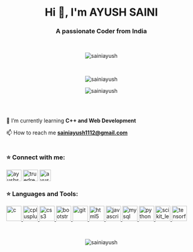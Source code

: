 <h1 align="center">Hi 👋, I'm AYUSH SAINI</h1>
<h3 align="center">A passionate Coder from India</h3>
<br>

<p align="center"> <img src="https://komarev.com/ghpvc/?username=sainiayusha&label=Profile%20views&color=0e75b6&style=flat" alt="sainiayush" /> </p>
<br>

<p align="center"> <img align="center" src="https://github-readme-stats.vercel.app/api?username=sainiayush" alt="sainiayush" /></p>
<p align="center"> <img align="center" src="https://github-readme-stats.vercel.app/api/top-langs/?username=sainiayush&layout=compact&langs_count=20" alt="sainiayush" />
</p>
<br>
<br>

🌱 I’m currently learning **C++ and Web Development**

📫  How to reach me **sainiayush1112@gmail.com**
<br>
<br>

<h3 align="left">⭐ Connect with me:</h3>
<p align="left"> 
<a href="https://www.linkedin.com/in/ayushsaini1005/" target="blank"><img align="center" src="https://cdn.jsdelivr.net/npm/simple-icons@3.0.1/icons/linkedin.svg" alt="ayushsaini1005" height="30" width="40" /></a>
<a href="https://auth.geeksforgeeks.org/user/truedreamer18/practice/" target="blank"><img align="center" src="https://cdn.jsdelivr.net/npm/simple-icons@3.0.1/icons/geeksforgeeks.svg" alt="truedreamer18/practice/" height="30" width="40" /></a>
 <a href="https://leetcode.com/ayushsaini/" target="_blank"><img align="center" src="https://upload.wikimedia.org/wikipedia/commons/1/19/LeetCode_logo_black.png" alt="ayushsaini" height="30" width="30"/></a>
</p>

<h3 align="left">⭐ Languages and Tools:</h3>
<p align="left"> <a href="https://www.cprogramming.com/" target="_blank"> <img src="https://amanguptaofficial.netlify.app/images/c.png" alt="c" width="40" height="40"/> </a> <a href="https://www.w3schools.com/cpp/" target="_blank"> <img src="https://amanguptaofficial.netlify.app/images/c++1.png" alt="cplusplus" width="40" height="40"/> </a> <a href="https://www.w3schools.com/css/" target="_blank"> <img src="https://amanguptaofficial.netlify.app/images/css.png" alt="css3" width="40" height="40"/> </a>  <a href="https://getbootstrap.com/docs/5.0/getting-started/introduction/"><img src="https://upload.wikimedia.org/wikipedia/commons/thumb/b/b2/Bootstrap_logo.svg/1200px-Bootstrap_logo.svg.png" alt="bootstrap" width="40" height="40"/></a><a href="https://git-scm.com/" target="_blank"> <img src="https://www.vectorlogo.zone/logos/git-scm/git-scm-icon.svg" alt="git" width="40" height="40"/> </a> <a href="https://www.w3.org/html/" target="_blank"> <img src="https://amanguptaofficial.netlify.app/images/html.png" alt="html5" width="40" height="40"/> </a> <a href="https://developer.mozilla.org/en-US/docs/Web/JavaScript" target="_blank"> <img src="https://amanguptaofficial.netlify.app/images/js.png" alt="javascript" width="40" height="40"/> </a> <a href="https://www.mysql.com/" target="_blank"> <img src="https://amanguptaofficial.netlify.app/images/sql.png" alt="mysql" width="40" height="40"/> </a> <a href="https://www.python.org" target="_blank"> <img src="https://upload.wikimedia.org/wikipedia/commons/c/c3/Python-logo-notext.svg" alt="python" width="40" height="40"/> </a> <a href="https://scikit-learn.org/" target="_blank"> <img src="https://upload.wikimedia.org/wikipedia/commons/0/05/Scikit_learn_logo_small.svg" alt="scikit_learn" width="40" height="40"/> </a> <a href="https://www.tensorflow.org" target="_blank"> <img src="https://www.vectorlogo.zone/logos/tensorflow/tensorflow-icon.svg" alt="tensorflow" width="40" height="40"/> </a></p>

<br>
 
<p align="center"><img align="center" src="https://github-readme-streak-stats.herokuapp.com/?user=sainiayush&" alt="sainiayush" /></p>
 
 
